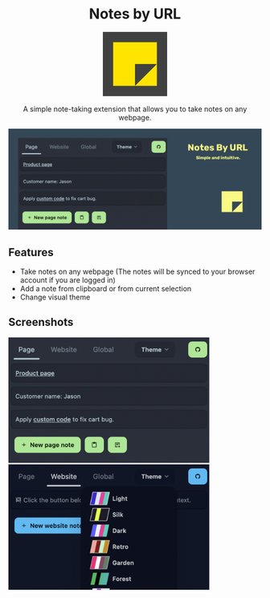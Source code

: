 <div align="center">
<h1>Notes by URL</h1>
<img src="./public/logo.svg" alt="Logo" width="128"/>
<p>
A simple note-taking extension that allows you to take notes on any webpage.
</p>

![Marquee](./public/marquee.png)

</div>

## Features

- Take notes on any webpage (The notes will be synced to your browser account if you are logged in)
- Add a note from clipboard or from current selection
- Change visual theme

## Screenshots

<img src="./public/screenshots/1-cropped.png" alt="Notes by URL" width="400"/>

<img src="./public/screenshots/2-cropped.png" alt="Notes by URL" width="400"/>

